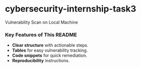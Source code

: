 # cybersecurity-internship-task3
Vulnerability Scan on Local Machine

### **Key Features of This README**

- **Clear structure** with actionable steps.  
- **Tables** for easy vulnerability tracking.  
- **Code snippets** for quick remediation.  
- **Reproducibility** instructions.  
